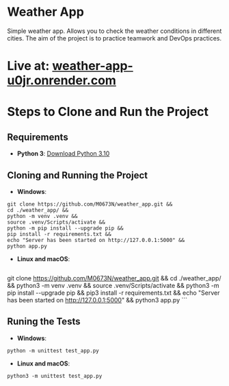 # Weather App
Simple weather app. Allows you to check the weather conditions in different cities. 
The aim of the project is to practice teamwork and DevOps practices.

# Live at: [weather-app-u0jr.onrender.com](https://weather-app-u0jr.onrender.com/)

# Steps to Clone and Run the Project

## Requirements
- **Python 3**: [Download Python 3.10](https://www.python.org/downloads/release/python-3100/)

## Cloning and Running the Project
- **Windows**:
```
git clone https://github.com/M0673N/weather_app.git &&
cd ./weather_app/ &&
python -m venv .venv &&
source .venv/Scripts/activate &&
python -m pip install --upgrade pip &&
pip install -r requirements.txt &&
echo "Server has been started on http://127.0.0.1:5000" &&
python app.py
```
- **Linux and macOS**:
    ```
git clone https://github.com/M0673N/weather_app.git &&
cd ./weather_app/ &&
python3 -m venv .venv &&
source .venv/Scripts/activate &&
python3 -m pip install --upgrade pip &&
pip3 install -r requirements.txt &&
echo "Server has been started on http://127.0.0.1:5000" &&
python3 app.py
    ```

## Runing the Tests
- **Windows**:
```
python -m unittest test_app.py
```
- **Linux and macOS**:
```
python3 -m unittest test_app.py
```
